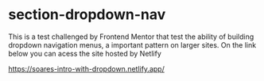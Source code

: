 # section-dropdown-nav
This is a test challenged by Frontend Mentor that test the ability of building dropdown navigation menus, a important pattern on larger sites.
On the link below you can acess the site hosted by Netlify

https://soares-intro-with-dropdown.netlify.app/
